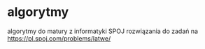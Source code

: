 # algorytmy
algorytmy do matury z informatyki
SPOJ rozwiązania do zadań na https://pl.spoj.com/problems/latwe/
